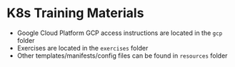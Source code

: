 # K8s Training Materials

- Google Cloud Platform GCP access instructions are located in the `gcp` folder
- Exercises are located in the `exercises` folder
- Other templates/manifests/config files can be found in `resources` folder
